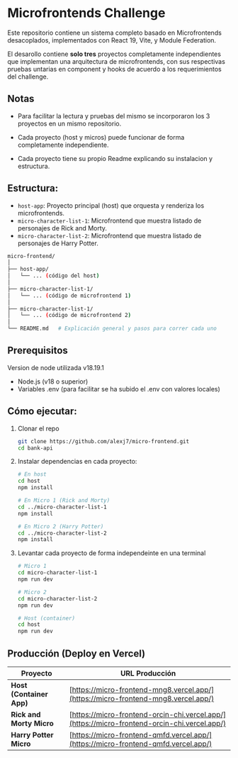 # Microfrontends Challenge

Este repositorio contiene un sistema completo basado en Microfrontends desacoplados, implementados con React 19, Vite, y Module Federation.

El desarollo contiene **solo tres** proyectos completamente independientes que implementan una arquitectura de microfrontends, con sus respectivas pruebas untarias en component y hooks de acuerdo a los requerimientos del challenge.

## Notas

- Para facilitar la lectura y pruebas del mismo se incorporaron los 3 proyectos en un mismo repositorio. 

- Cada proyecto (host y micros) puede funcionar de forma completamente independiente.

- Cada proyecto tiene su propio Readme explicando su instalacion y estructura.

## Estructura:

- `host-app`: Proyecto principal (host) que orquesta y renderiza los microfrontends.
- `micro-character-list-1`: Microfrontend que muestra listado de personajes de Rick and Morty.
- `micro-character-list-2`: Microfrontend que muestra listado de personajes de Harry Potter.


```bash
micro-frontend/
│
├── host-app/
│   └── ... (código del host)
│
├── micro-character-list-1/
│   └── ... (código de microfrontend 1)
│
├── micro-character-list-1/
│   └── ... (código de microfrontend 2)
│
└── README.md   # Explicación general y pasos para correr cada uno
```

## Prerequisitos
Version de node utilizada v18.19.1

- Node.js (v18 o superior)
- Variables .env (para facilitar se ha subido el .env con valores locales)

## Cómo ejecutar:
1. Clonar el repo
    ```bash
    git clone https://github.com/alexj7/micro-frontend.git
    cd bank-api
    ```

2. Instalar dependencias en cada proyecto:
    ```bash
    # En host
    cd host
    npm install

    # En Micro 1 (Rick and Morty)
    cd ../micro-character-list-1
    npm install

    # En Micro 2 (Harry Potter)
    cd ../micro-character-list-2
    npm install
    ```
3. Levantar cada proyecto de forma independeinte en una terminal
    ```bash
    # Micro 1
    cd micro-character-list-1
    npm run dev

    # Micro 2
    cd micro-character-list-2
    npm run dev

    # Host (container)
    cd host
    npm run dev
    ```

## Producción (Deploy en Vercel)

| Proyecto                   | URL Producción                             |
|----------------------------|--------------------------------------------|
| **Host (Container App)**   | [https://micro-frontend-mng8.vercel.app/](https://micro-frontend-mng8.vercel.app/)      |
| **Rick and Morty Micro**   | [https://micro-frontend-orcin-chi.vercel.app/](https://micro-frontend-orcin-chi.vercel.app/) |
| **Harry Potter Micro**     | [https://micro-frontend-qmfd.vercel.app/](https://micro-frontend-qmfd.vercel.app/) |
